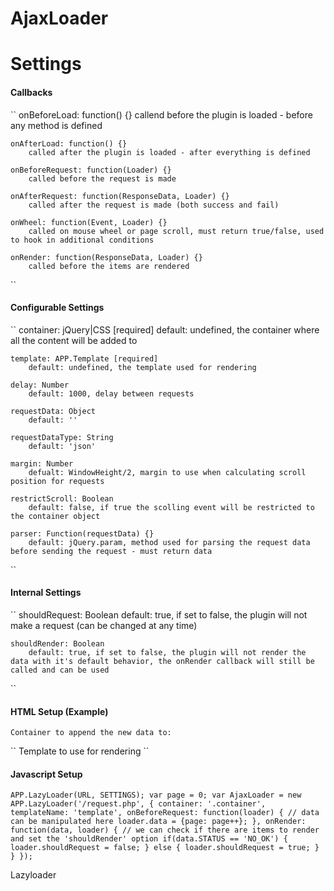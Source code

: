 AjaxLoader
==========

Settings
==========

#### Callbacks
``
    onBeforeLoad: function() {}
        callend before the plugin is loaded - before any method is defined

    onAfterLoad: function() {}
        called after the plugin is loaded - after everything is defined

    onBeforeRequest: function(Loader) {}
        called before the request is made

    onAfterRequest: function(ResponseData, Loader) {}
        called after the request is made (both success and fail)

    onWheel: function(Event, Loader) {}
        called on mouse wheel or page scroll, must return true/false, used to hook in additional conditions

    onRender: function(ResponseData, Loader) {}
        called before the items are rendered
``

#### Configurable Settings
``
    container: jQuery|CSS [required]
        default: undefined, the container where all the content will be added to

    template: APP.Template [required]
        default: undefined, the template used for rendering

    delay: Number
        default: 1000, delay between requests

    requestData: Object
        default: ''

    requestDataType: String
        default: 'json'

    margin: Number
        defualt: WindowHeight/2, margin to use when calculating scroll position for requests

    restrictScroll: Boolean
        default: false, if true the scolling event will be restricted to the container object

    parser: Function(requestData) {}
        default: jQuery.param, method used for parsing the request data before sending the request - must return data
``

#### Internal Settings
``
    shouldRequest: Boolean
        default: true, if set to false, the plugin will not make a request (can be changed at any time)

    shouldRender: Boolean
        default: true, if set to false, the plugin will not render the data with it's default behavior, the onRender callback will still be called and can be used
``

#### HTML Setup (Example)
``
    Container to append the new data to:
``
<div class="container"></div>
``
    Template to use for rendering
``
<article class="template" data-template-name="template">
    <div data-template-piece="piece1">
    </div>
    <div data-template-piece="piece2">
    </div>
    <div data-template-piece="piece3">
    </div>
    <div data-template-piece="piece4">
    </div>
</article>

#### Javascript Setup
``
    APP.LazyLoader(URL, SETTINGS);
    var page = 0;
    var AjaxLoader = new APP.LazyLoader('/request.php', {
            container: '.container',
            templateName: 'template',
            onBeforeRequest: function(loader) {
                // data can be manipulated here
                loader.data = {page: page++};
            },
            onRender: function(data, loader) {
                // we can check if there are items to render and set the 'shouldRender' option
                if(data.STATUS == 'NO_OK') {
                    loader.shouldRequest = false;
                } else {
                    loader.shouldRequest = true;
                }
            }
        });
``

Lazyloader
